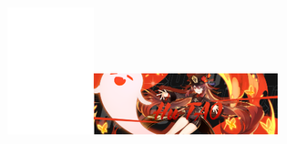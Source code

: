 <img src="https://raw.githubusercontent.com/DarsoX/DarsoX/main/assets/%D0%93%D1%80%D1%83%D0%BF%D0%BF%D0%B0-1_01.png" width = 30% alt="Баннер"/><img src="https://raw.githubusercontent.com/DarsoX/DarsoX/main/assets/%D0%93%D1%80%D1%83%D0%BF%D0%BF%D0%B0-1_02.png" width = 30% alt="Баннер"/><img src="https://raw.githubusercontent.com/DarsoX/DarsoX/main/assets/%D0%93%D1%80%D1%83%D0%BF%D0%BF%D0%B0-1_03.png" width = 34% alt="Баннер"/>
